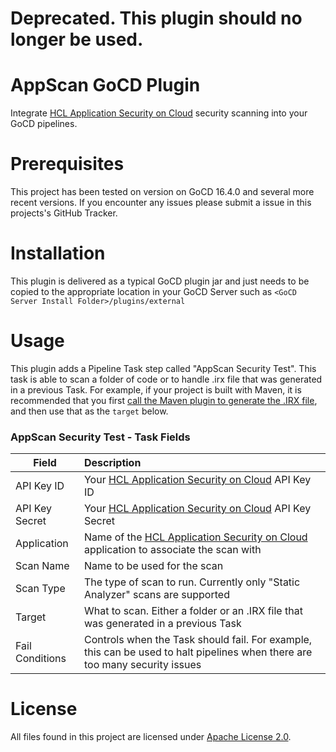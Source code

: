 # Deprecated. This plugin should no longer be used.

# AppScan GoCD Plugin 
Integrate [HCL Application Security on Cloud](https://cloud.appscan.com) security scanning into your GoCD pipelines.

# Prerequisites

This project has been tested on version on GoCD 16.4.0 and several more recent versions. If you encounter any issues please submit a issue in this projects's GitHub Tracker. 


# Installation

This plugin is delivered as a typical GoCD plugin jar and just needs to be copied to the appropriate location in your GoCD Server such as `<GoCD Server Install Folder>/plugins/external` 
 
# Usage

This plugin adds a Pipeline Task step called "AppScan Security Test".  This task is able to scan a folder of code or to handle .irx file that was generated in a previous Task.  For example, if your project is built with Maven, it is recommended that you first [call the Maven plugin to generate the .IRX file](https://help.hcltechsw.com/appscan/ASoC/src_irx_gen_maven.html), and then use that as the `target` below.  

### AppScan Security Test - Task Fields


| Field           |  Description  |
| ----------------|:------------- |
| API Key ID      | Your [HCL Application Security on Cloud](https://cloud.appscan.com) API Key ID|
| API Key Secret  | Your [HCL Application Security on Cloud](https://cloud.appscan.com) API Key Secret |
| Application     | Name of the [HCL Application Security on Cloud](https://cloud.appscan.com) application to associate the scan with |
| Scan Name       | Name to be used for the scan |
| Scan Type       | The type of scan to run.  Currently only "Static Analyzer" scans are supported |
| Target          | What to scan.  Either a folder or an .IRX file that was generated in a previous Task |
| Fail Conditions | Controls when the Task should fail. For example, this can be used to halt pipelines when there are too many security issues |


# License

All files found in this project are licensed under [Apache License 2.0](LICENSE).
